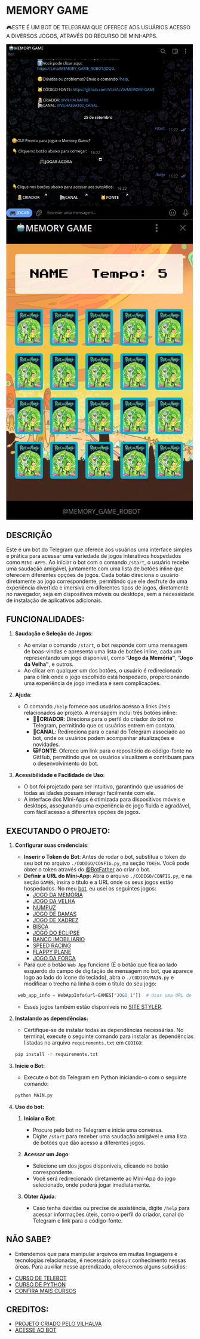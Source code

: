 # MEMORY GAME
🎮ESTE É UM BOT DE TELEGRAM QUE OFERECE AOS USUÁRIOS ACESSO A DIVERSOS JOGOS, ATRAVÉS DO RECURSO DE MINI-APPS.

<img src="./IMAGENS/FOTO_01.png" align="center" width="500"> <br>
<img src="./IMAGENS/FOTO_02.png" align="center" width="500"> <br>

## DESCRIÇÃO
Este é um bot do Telegram que oferece aos usuários uma interface simples e prática para acessar uma variedade de jogos interativos hospedados como `MINI-APPS`. Ao iniciar o bot com o comando `/start`, o usuário recebe uma saudação amigável, juntamente com uma lista de botões inline que oferecem diferentes opções de jogos. Cada botão direciona o usuário diretamente ao jogo correspondente, permitindo que ele desfrute de uma experiência divertida e imersiva em diferentes tipos de jogos, diretamente no navegador, seja em dispositivos móveis ou desktops, sem a necessidade de instalação de aplicativos adicionais.

## FUNCIONALIDADES:
1. **Saudação e Seleção de Jogos**:
   - Ao enviar o comando `/start`, o bot responde com uma mensagem de boas-vindas e apresenta uma lista de botões inline, cada um representando um jogo disponível, como **"Jogo da Memória"**, **"Jogo da Velha"**, e outros.
   - Ao clicar em qualquer um dos botões, o usuário é redirecionado para o link onde o jogo escolhido está hospedado, proporcionando uma experiência de jogo imediata e sem complicações.

2. **Ajuda**:
   - O comando `/help` fornece aos usuários acesso a links úteis relacionados ao projeto. A mensagem inclui três botões inline:
     - **🧑‍💻CRIADOR**: Direciona para o perfil do criador do bot no Telegram, permitindo que os usuários entrem em contato.
     - **📢CANAL**: Redireciona para o canal do Telegram associado ao bot, onde os usuários podem acompanhar atualizações e novidades.
     - **🐱FONTE**: Oferece um link para o repositório do código-fonte no GitHub, permitindo que os usuários visualizem e contribuam para o desenvolvimento do bot.

3. **Acessibilidade e Facilidade de Uso**:
   - O bot foi projetado para ser intuitivo, garantindo que usuários de todas as idades possam interagir facilmente com ele.
   - A interface dos Mini-Apps é otimizada para dispositivos móveis e desktops, assegurando uma experiência de jogo fluida e agradável, com fácil acesso a diferentes opções de jogos.

## EXECUTANDO O PROJETO:
1. **Configurar suas credenciais**:
   - **Inserir o Token do Bot**: Antes de rodar o bot, substitua o token do seu bot no arquivo `./CODIGO/CONFIG.py`, na seção `TOKEN`. Você pode obter o token através do [@BotFather](https://t.me/BotFather) ao criar o bot.
   - **Definir a URL do Mini-App**: Abra o arquivo `./CODIGO/CONFIG.py`, e na seção `GAMES`, insira o titulo e a URL onde os seus jogos estão hospedados. No meu [bot](https://t.me/MEMORY_GAME_ROBOT), eu usei os seguintes jogos:
      * [JOGO DA MEMÓRIA](https://github.com/VILHALVA/JOGO-DA-MEMORIA)
      * [JOGO DA VELHA](https://github.com/VILHALVA/JOGO-DA-VELHA-HTML) 
      * [NUMPUZ](https://github.com/VILHALVA/JOGO-DO-NUMPUZ)
      * [JOGO DE DAMAS](https://github.com/VILHALVA/JOGO-DE-DAMAS)
      * [JOGO DE XADREZ](https://github.com/VILHALVA/JOGO-DE-XADREZ)
      * [BISCA](https://github.com/VILHALVA/JOGO-DO-BISCA)
      * [JOGO DO ECLIPSE](https://github.com/VILHALVA/JOGO-DO-ECLIPSE)
      * [BANCO IMOBILIARIO](https://github.com/VILHALVA/BANCO-IMOBILIARIO)
      * [SPEED RACING](https://github.com/VILHALVA/SPEED-RACING)
      * [FLAPPY PLANE](https://github.com/VILHALVA/FLAPPY-PLANE-COM-CONSTRUCT)
      * [JOGO DA FORCA](https://github.com/VILHALVA/JOGO-DA-FORCA-EM-HTML)
   - Para que o botão `Web App` funcione (É o botão que fica ao lado esquerdo do campo de digitação de mensagem no bot, que aparece logo ao lado do ícone do teclado), abra o `./CODIGO/MAIN.py` e modificar o trecho na linha `8` com o titulo do seu jogo:
   ```python
    web_app_info = WebAppInfo(url=GAMES["JOGO 1"])  # Usar uma URL de um jogo específico.
   ```
   - Esses jogos também estão disponiveis no [SITE STYLER](https://vilhalva.github.io/STYLER/index.html).

2. **Instalando as dependências:**
   - Certifique-se de instalar todas as dependências necessárias. No terminal, execute o seguinte comando para instalar as dependências listadas no arquivo `requirements.txt` em `CODIGO`:
   ```bash
   pip install -r requirements.txt
   ```

3. **Inicie o Bot:**
   - Execute o bot do Telegram em Python iniciando-o com o seguinte comando:
   ```bash
   python MAIN.py
   ```

4. **Uso do bot:**
   1. **Iniciar o Bot**:
      - Procure pelo bot no Telegram e inicie uma conversa.
      - Digite `/start` para receber uma saudação amigável e uma lista de botões que dão acesso a diferentes jogos.

   2. **Acessar um Jogo**:
      - Selecione um dos jogos disponíveis, clicando no botão correspondente.
      - Você será redirecionado diretamente ao Mini-App do jogo selecionado, onde poderá jogar imediatamente.

   3. **Obter Ajuda**:
      - Caso tenha dúvidas ou precise de assistência, digite `/help` para acessar informações úteis, como o perfil do criador, canal do Telegram e link para o código-fonte.

## NÃO SABE?
- Entendemos que para manipular arquivos em muitas linguagens e tecnologias relacionadas, é necessário possuir conhecimento nessas áreas. Para auxiliar nesse aprendizado, oferecemos alguns subsidios:
* [CURSO DE TELEBOT](https://github.com/VILHALVA/CURSO-DE-TELEBOT)
* [CURSO DE PYTHON](https://github.com/VILHALVA/CURSO-DE-PYTHON)
* [CONFIRA MAIS CURSOS](https://github.com/VILHALVA?tab=repositories&q=+topic:CURSO)

## CREDITOS:
- [PROJETO CRIADO PELO VILHALVA](https://github.com/VILHALVA)
- [ACESSE AO BOT](https://t.me/MEMORY_GAME_ROBOT)
